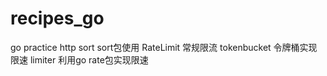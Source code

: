 # recipes_go
go practice
http
sort            sort包使用
RateLimit       常规限流
tokenbucket     令牌桶实现限速
limiter         利用go rate包实现限速


